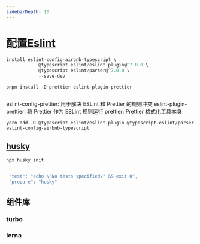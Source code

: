 ```yaml
---
sidebarDepth: 10
---
```


# [配置Eslint](./eslint-prettier-setup.md)

```js
install eslint-config-airbnb-typescript \
            @typescript-eslint/eslint-plugin@^7.0.0 \
            @typescript-eslint/parser@^7.0.0 \
            --save-dev
```

```text
pnpm install -D prettier eslint-plugin-prettier


```
eslint-config-prettier: 用于解决 ESLint 和 Prettier 的规则冲突
eslint-plugin-prettier: 将 Prettier 作为 ESLint 规则运行
prettier: Prettier 格式化工具本身


```
yarn add -D @typescript-eslint/eslint-plugin @typescript-eslint/parser eslint-config-airbnb-typescript
```

## [husky](https://www.npmjs.com/package/husky) 

```jsx
npx husky init 


 "test": "echo \"No tests specified\" && exit 0",
 "prepare": "husky"
```

## 组件库

### turbo

### lerna

